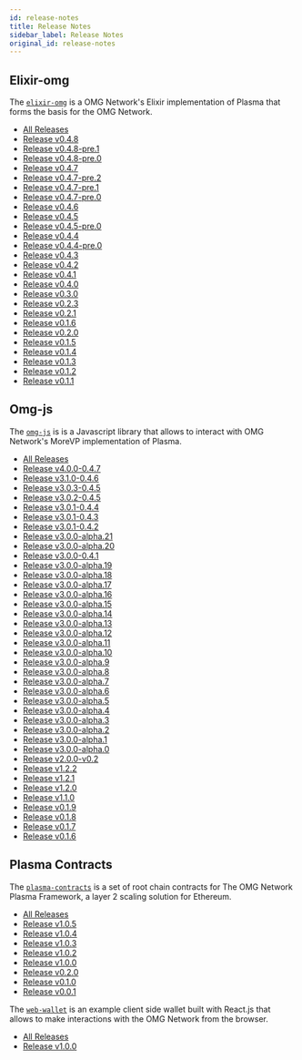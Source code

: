 ```yaml
---
id: release-notes
title: Release Notes
sidebar_label: Release Notes
original_id: release-notes
---
```


<!--DOCUSAURUS_CODE_TABS-->

<!-- Elixir-omg -->
## Elixir-omg
The [`elixir-omg`](https://github.com/omisego/elixir-omg) is a OMG Network's Elixir implementation of Plasma that forms the basis for the OMG Network.

- [All Releases](https://github.com/omisego/elixir-omg/releases)
- [Release v0.4.8](https://github.com/omisego/elixir-omg/releases/tag/v0.4.8)
- [Release v0.4.8-pre.1](https://github.com/omisego/elixir-omg/releases/tag/v0.4.8-pre.1)
- [Release v0.4.8-pre.0](https://github.com/omisego/elixir-omg/releases/tag/v0.4.8-pre.0)
- [Release v0.4.7](https://github.com/omisego/elixir-omg/releases/tag/v0.4.7)
- [Release v0.4.7-pre.2](https://github.com/omisego/elixir-omg/releases/tag/v0.4.7-pre.2)
- [Release v0.4.7-pre.1](https://github.com/omisego/elixir-omg/releases/tag/v0.4.7-pre.1)
- [Release v0.4.7-pre.0](https://github.com/omisego/elixir-omg/releases/tag/v0.4.7-pre.0)
- [Release v0.4.6](https://github.com/omisego/elixir-omg/releases/tag/v0.4.6)
- [Release v0.4.5](https://github.com/omisego/elixir-omg/releases/tag/v0.4.5)
- [Release v0.4.5-pre.0](https://github.com/omisego/elixir-omg/releases/tag/v0.4.5-pre.0)
- [Release v0.4.4](https://github.com/omisego/elixir-omg/releases/tag/v0.4.4)
- [Release v0.4.4-pre.0](https://github.com/omisego/elixir-omg/releases/tag/v0.4.4-pre.0)
- [Release v0.4.3](https://github.com/omisego/elixir-omg/releases/tag/v0.4.3)
- [Release v0.4.2](https://github.com/omisego/elixir-omg/releases/tag/v0.4.2)
- [Release v0.4.1](https://github.com/omisego/elixir-omg/releases/tag/v0.4.1)
- [Release v0.4.0](https://github.com/omisego/elixir-omg/releases/tag/v0.4.0)
- [Release v0.3.0](https://github.com/omisego/elixir-omg/releases/tag/v0.3.0)
- [Release v0.2.3](https://github.com/omisego/elixir-omg/releases/tag/v0.2.3)
- [Release v0.2.1](https://github.com/omisego/elixir-omg/releases/tag/v0.2.1)
- [Release v0.1.6](https://github.com/omisego/elixir-omg/releases/tag/v0.1.6)
- [Release v0.2.0](https://github.com/omisego/elixir-omg/releases/tag/v0.2.0)
- [Release v0.1.5](https://github.com/omisego/elixir-omg/releases/tag/v0.1.5)
- [Release v0.1.4](https://github.com/omisego/elixir-omg/releases/tag/v0.1.4)
- [Release v0.1.3](https://github.com/omisego/elixir-omg/releases/tag/v0.1.3)
- [Release v0.1.2](https://github.com/omisego/elixir-omg/releases/tag/v0.1.2)
- [Release v0.1.1](https://github.com/omisego/elixir-omg/releases/tag/v0.1.1)

<!-- Omg-js -->
## Omg-js
The [`omg-js`](https://github.com/omisego/omg-js) is is a Javascript library that allows to interact with OMG Network's MoreVP implementation of Plasma.

- [All Releases](https://github.com/omisego/omg-js/releases)
- [Release v4.0.0-0.4.7](https://github.com/omisego/omg-js/releases/tag/v4.0.0-0.4.7)
- [Release v3.1.0-0.4.6](https://github.com/omisego/omg-js/releases/tag/v3.1.0-0.4.6)
- [Release v3.0.3-0.4.5](https://github.com/omisego/omg-js/releases/tag/v3.0.3-0.4.5)
- [Release v3.0.2-0.4.5](https://github.com/omisego/omg-js/releases/tag/v3.0.2-0.4.5)
- [Release v3.0.1-0.4.4](https://github.com/omisego/omg-js/releases/tag/v3.0.1-0.4.4)
- [Release v3.0.1-0.4.3](https://github.com/omisego/omg-js/releases/tag/v3.0.1-0.4.3)
- [Release v3.0.1-0.4.2](https://github.com/omisego/omg-js/releases/tag/v3.0.1-0.4.2)
- [Release v3.0.0-alpha.21](https://github.com/omisego/omg-js/releases/tag/v3.0.0-alpha.21)
- [Release v3.0.0-alpha.20](https://github.com/omisego/omg-js/releases/tag/v3.0.0-alpha.20)
- [Release v3.0.0-0.4.1](https://github.com/omisego/omg-js/releases/tag/v3.0.0-0.4.1)
- [Release v3.0.0-alpha.19](https://github.com/omisego/omg-js/releases/tag/v3.0.0-alpha.19)
- [Release v3.0.0-alpha.18](https://github.com/omisego/omg-js/releases/tag/v3.0.0-alpha.18)
- [Release v3.0.0-alpha.17](https://github.com/omisego/omg-js/releases/tag/v3.0.0-alpha.17)
- [Release v3.0.0-alpha.16](https://github.com/omisego/omg-js/releases/tag/v3.0.0-alpha.16)
- [Release v3.0.0-alpha.15](https://github.com/omisego/omg-js/releases/tag/v3.0.0-alpha.15)
- [Release v3.0.0-alpha.14](https://github.com/omisego/omg-js/releases/tag/v3.0.0-alpha.14)
- [Release v3.0.0-alpha.13](https://github.com/omisego/omg-js/releases/tag/v3.0.0-alpha.13)
- [Release v3.0.0-alpha.12](https://github.com/omisego/omg-js/releases/tag/v3.0.0-alpha.12)
- [Release v3.0.0-alpha.11](https://github.com/omisego/omg-js/releases/tag/v3.0.0-alpha.11)
- [Release v3.0.0-alpha.10](https://github.com/omisego/omg-js/releases/tag/v3.0.0-alpha.10)
- [Release v3.0.0-alpha.9](https://github.com/omisego/omg-js/releases/tag/v3.0.0-alpha.9)
- [Release v3.0.0-alpha.8](https://github.com/omisego/omg-js/releases/tag/v3.0.0-alpha.8)
- [Release v3.0.0-alpha.7](https://github.com/omisego/omg-js/releases/tag/v3.0.0-alpha.7)
- [Release v3.0.0-alpha.6](https://github.com/omisego/omg-js/releases/tag/v3.0.0-alpha.6)
- [Release v3.0.0-alpha.5](https://github.com/omisego/omg-js/releases/tag/v3.0.0-alpha.5)
- [Release v3.0.0-alpha.4](https://github.com/omisego/omg-js/releases/tag/v3.0.0-alpha.4)
- [Release v3.0.0-alpha.3](https://github.com/omisego/omg-js/releases/tag/v3.0.0-alpha.3)
- [Release v3.0.0-alpha.2](https://github.com/omisego/omg-js/releases/tag/v3.0.0-alpha.2)
- [Release v3.0.0-alpha.1](https://github.com/omisego/omg-js/releases/tag/v3.0.0-alpha.1)
- [Release v3.0.0-alpha.0](https://github.com/omisego/omg-js/releases/tag/v3.0.0-alpha.0)
- [Release v2.0.0-v0.2](https://github.com/omisego/omg-js/releases/tag/v2.0.0-v0.2)
- [Release v1.2.2](https://github.com/omisego/omg-js/releases/tag/v1.2.2)
- [Release v1.2.1](https://github.com/omisego/omg-js/releases/tag/v1.2.1)
- [Release v1.2.0](https://github.com/omisego/omg-js/releases/tag/v1.2.0)
- [Release v1.1.0](https://github.com/omisego/omg-js/releases/tag/v1.1.0)
- [Release v0.1.9](https://github.com/omisego/omg-js/releases/tag/v0.1.9)
- [Release v0.1.8](https://github.com/omisego/omg-js/releases/tag/v0.1.8)
- [Release v0.1.7](https://github.com/omisego/omg-js/releases/tag/v0.1.7)
- [Release v0.1.6](https://github.com/omisego/omg-js/releases/tag/v0.1.6)

<!-- Plasma Contracts -->

## Plasma Contracts
The [`plasma-contracts`](https://github.com/omisego/plasma-contracts) is a set of root chain contracts for The OMG Network Plasma Framework, a layer 2 scaling solution for Ethereum.

- [All Releases](https://github.com/omisego/plasma-contracts/releases)
- [Release v1.0.5](https://github.com/omisego/plasma-contracts/releases/tag/v1.0.5)
- [Release v1.0.4](https://github.com/omisego/plasma-contracts/releases/tag/v1.0.4)
- [Release v1.0.3](https://github.com/omisego/plasma-contracts/releases/tag/v1.0.3)
- [Release v1.0.2](https://github.com/omisego/plasma-contracts/releases/tag/v1.0.2)
- [Release v1.0.0](https://github.com/omisego/plasma-contracts/releases/tag/v1.0.0)
- [Release v0.2.0](https://github.com/omisego/plasma-contracts/releases/tag/v0.2.0)
- [Release v0.1.0](https://github.com/omisego/plasma-contracts/releases/tag/v0.1.0)
- [Release v0.0.1](https://github.com/omisego/plasma-contracts/releases/tag/v0.0.1)

<!-- Web Wallet -->
The [`web-wallet`](https://github.com/omisego/web-wallet) is an example client side wallet built with React.js that allows to make interactions with the OMG Network from the browser.

- [All Releases](https://github.com/omisego/web-wallet/releases)
- [Release v1.0.0](https://github.com/omisego/omg-js/releases/tag/v1.0.0)

<!--END_DOCUSAURUS_CODE_TABS-->